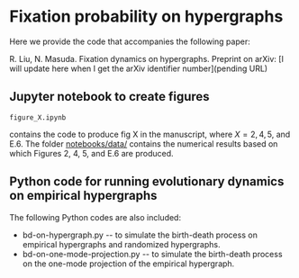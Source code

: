 # Fixation probability on hypergraphs

Here we provide the code that accompanies the following paper:

R. Liu, N. Masuda.
Fixation dynamics on hypergraphs.
Preprint on arXiv: [I will update here when I get the arXiv identifier number](pending URL)

## Jupyter notebook to create figures

```
figure_X.ipynb
```
contains the code to produce fig X in the manuscript, where $X = 2, 4, 5$, and E.6.
The folder [notebooks/data/](https://github.com/RuodanL/fixation_probability/tree/main/notebooks/data) contains the numerical results based on which Figures 2, 4, 5, and E.6 are produced.

## Python code for running evolutionary dynamics on empirical hypergraphs

The following Python codes are also included:

- bd-on-hypergraph.py -- to simulate the birth-death process on empirical hypergraphs and randomized hypergraphs.
- bd-on-one-mode-projection.py -- to simulate the birth-death process on the one-mode projection of the empirical hypergraph.
